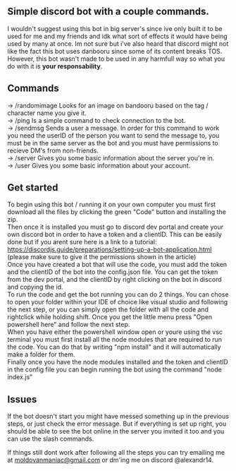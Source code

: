 ## Simple discord bot with a couple commands.

I wouldn't suggest using this bot in big server's since ive only built it to be used for me and my friends and idk what sort of effects it would have being used by many at once.
Im not sure but i've also heard that discord might not like the fact this bot uses danbooru since some of its content breaks TOS. However, this bot wasn't made to be used in any harmfull way so what you do with it is **your responsability**.

## Commands

-> /randomimage Looks for an image on bandooru based on the tag / character name you give it.<br>
-> /ping Is a simple command to check connection to the bot.<br>
-> /sendmsg Sends a user a message. In order for this command to work you need the userID of the person you want to send the message to, you must be in the same server as the bot and you must have permissions to recieve DM's from non-friends.<br>
-> /server Gives you some basic information about the server you're in.<br>
-> /user Gives you some basic information about your account.

## Get started

To begin using this bot / running it on your own computer you must first download all the files by clicking the green "Code" button and installing the zip.<br>
Then once it is installed you must go to discord dev portal and create your own discord bot in order to have a token and a clientID. This can be easily done but if you arent sure here is a link to a tutorial: https://discordjs.guide/preparations/setting-up-a-bot-application.html (please make sure to give it the permissions shown in the article)<br>
Once you have created a bot that will use the code, you must add the token and the clientID of the bot into the config.json file. You can get the token from the dev portal, and the clientID by right clicking on the bot in discord and copying the id.<br>
To run the code and get the bot running you can do 2 things. You can chose to open your folder within your IDE of choice like visual studio and following the next step, or you can simply open the folder with all the code and rightclick while holding shift. Once you get the little menu press "Open powershell here" and follow the next step.<br>
When you have either the powershell window open or youre using the vsc terminal you must first install all the node modules that are required to run the code. You can do that by writing "npm install" and it will automatically make a folder for them.<br>
Finally once you have the node modules installed and the token and clientID in the config file you can begin running the bot using the command "node index.js"

## Issues

If the bot doesn't start you might have messed something up in the previous steps, or just check the error message.
But if everything is set up right, you should be able to see the bot online in the server you invited it too and you can use the slash commands.

If things still dont work after following all the steps you can try emailing me at moldovanmaniac@gmail.com or dm'ing me on discord @alexandr14.
